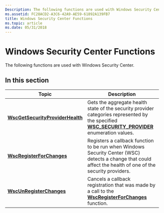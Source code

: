 ```yaml
---
Description: The following functions are used with Windows Security Center.
ms.assetid: FC28ACD2-A3C6-42A9-AE59-61892A139FB7
title: Windows Security Center Functions
ms.topic: article
ms.date: 05/31/2018
---
```


# Windows Security Center Functions

The following functions are used with Windows Security Center.

## In this section



| Topic                                                                           | Description                                                                                                                                                                              |
|---------------------------------------------------------------------------------|------------------------------------------------------------------------------------------------------------------------------------------------------------------------------------------|
| [**WscGetSecurityProviderHealth**](/windows/desktop/api/Wscapi/nf-wscapi-wscgetsecurityproviderhealth)<br/> | Gets the aggregate health state of the security provider categories represented by the specified [**WSC\_SECURITY\_PROVIDER**](/windows/desktop/api/Wscapi/ne-wscapi-wsc_security_provider) enumeration values.<br/> |
| [**WscRegisterForChanges**](/windows/desktop/api/Wscapi/nf-wscapi-wscregisterforchanges)<br/>               | Registers a callback function to be run when Windows Security Center (WSC) detects a change that could affect the health of one of the security providers.<br/>                    |
| [**WscUnRegisterChanges**](/windows/desktop/api/Wscapi/nf-wscapi-wscunregisterchanges)<br/>                 | Cancels a callback registration that was made by a call to the [**WscRegisterForChanges**](/windows/desktop/api/Wscapi/nf-wscapi-wscregisterforchanges) function.<br/>                                               |



 

 

 





